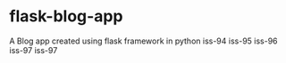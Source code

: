 # flask-blog-app
A Blog app created using flask framework in python
iss-94
iss-95
iss-96
iss-97
iss-97
